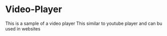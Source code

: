 # Video-Player
This is a sample of a video player
This similar to youtube player and can bu used in websites

